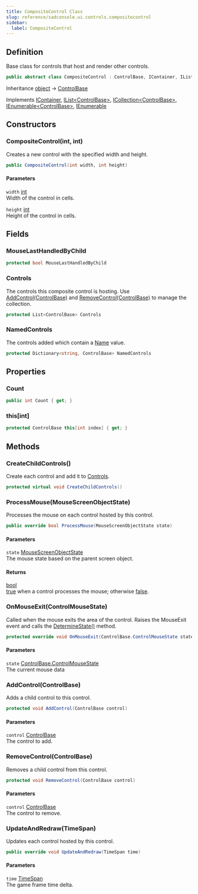 ```yaml
---
title: CompositeControl Class
slug: reference/sadconsole.ui.controls.compositecontrol
sidebar:
  label: CompositeControl
---
```

## Definition

Base class for controls that host and render other controls.

```csharp title="C#"
public abstract class CompositeControl : ControlBase, IContainer, IList<ControlBase>, ICollection<ControlBase>, IEnumerable<ControlBase>, IEnumerable
```

Inheritance [object](https://learn.microsoft.com/dotnet/api/system.object/) → [ControlBase](../sadconsole.ui.controls.controlbase/)

Implements [IContainer](../sadconsole.ui.controls.icontainer/), [IList\<ControlBase\>](https://learn.microsoft.com/dotnet/api/system.collections.generic.ilist-1/), [ICollection\<ControlBase\>](https://learn.microsoft.com/dotnet/api/system.collections.generic.icollection-1/), [IEnumerable\<ControlBase\>](https://learn.microsoft.com/dotnet/api/system.collections.generic.ienumerable-1/), [IEnumerable](https://learn.microsoft.com/dotnet/api/system.collections.ienumerable/)

## Constructors

### CompositeControl(int, int)

Creates a new control with the specified width and height.

```csharp title="C#"
public CompositeControl(int width, int height)
```

#### Parameters

`width` [int](https://learn.microsoft.com/dotnet/api/system.int32/)  
Width of the control in cells.

`height` [int](https://learn.microsoft.com/dotnet/api/system.int32/)  
Height of the control in cells.


## Fields

### MouseLastHandledByChild

```csharp title="C#"
protected bool MouseLastHandledByChild
```

### Controls

The controls this composite control is hosting. Use [AddControl(ControlBase)](../sadconsole.ui.controls.compositecontrol/#/) and [RemoveControl(ControlBase)](../sadconsole.ui.controls.compositecontrol/#/) to manage the collection.

```csharp title="C#"
protected List<ControlBase> Controls
```

### NamedControls

The controls added which contain a [Name](../sadconsole.ui.controls.controlbase/#name/) value.

```csharp title="C#"
protected Dictionary<string, ControlBase> NamedControls
```

## Properties

### Count

```csharp title="C#"
public int Count { get; }
```

### this[int]

```csharp title="C#"
protected ControlBase this[int index] { get; }
```

## Methods

### CreateChildControls()

Create each control and add it to [Controls](../sadconsole.ui.controls.compositecontrol/#controls/).

```csharp title="C#"
protected virtual void CreateChildControls()
```


### ProcessMouse(MouseScreenObjectState)

Processes the mouse on each control hosted by this control.

```csharp title="C#"
public override bool ProcessMouse(MouseScreenObjectState state)
```

#### Parameters

`state` [MouseScreenObjectState](../sadconsole.input.mousescreenobjectstate/)  
The mouse state based on the parent screen object.

#### Returns

[bool](https://learn.microsoft.com/dotnet/api/system.boolean/)  
<a href="https://learn.microsoft.com/dotnet/csharp/language-reference/builtin-types/bool">true</a> when a control processes the mouse; otherwise <a href="https://learn.microsoft.com/dotnet/csharp/language-reference/builtin-types/bool">false</a>.

### OnMouseExit(ControlMouseState)

Called when the mouse exits the area of the control. Raises the MouseExit event and calls the [DetermineState()](../sadconsole.ui.controls.controlbase/#determinestate/) method.

```csharp title="C#"
protected override void OnMouseExit(ControlBase.ControlMouseState state)
```

#### Parameters

`state` [ControlBase.ControlMouseState](../sadconsole.ui.controls.controlbase/)  
The current mouse data


### AddControl(ControlBase)

Adds a child control to this control.

```csharp title="C#"
protected void AddControl(ControlBase control)
```

#### Parameters

`control` [ControlBase](../sadconsole.ui.controls.controlbase/)  
The control to add.


### RemoveControl(ControlBase)

Removes a child control from this control.

```csharp title="C#"
protected void RemoveControl(ControlBase control)
```

#### Parameters

`control` [ControlBase](../sadconsole.ui.controls.controlbase/)  
The control to remove.


### UpdateAndRedraw(TimeSpan)

Updates each control hosted by this control.

```csharp title="C#"
public override void UpdateAndRedraw(TimeSpan time)
```

#### Parameters

`time` [TimeSpan](https://learn.microsoft.com/dotnet/api/system.timespan/)  
The game frame time delta.